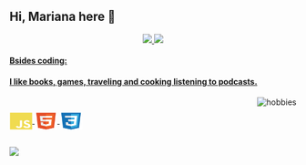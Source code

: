 ## Hi, Mariana here 👋

<div align="center">
  <a href="https://github.com/Marianadlj">
  <img height="150em" src="https://github-readme-stats.vercel.app/api?username=Marianadlj&show_icons=true&theme=gruvbox&include_all_commits=true&count_private=true"/>
  <img height="150em" src="https://github-readme-stats.vercel.app/api/top-langs/?username=Marianadlj&layout=compact&langs_count=7&theme=gruvbox"/>
 </div>
  
#### Bsides coding:   
#### I like books, games, traveling and cooking listening to podcasts.
  
  <img align="right" alt="hobbies" src="https://cdn.discordapp.com/attachments/801795547790180373/898079096758755338/postagem.jpg">
  
  ##
 
  <div style="display: inline_block"><br>
  <img align="center" alt="Js" height="30" width="40" src="https://raw.githubusercontent.com/devicons/devicon/master/icons/javascript/javascript-plain.svg">
  <img align="center" alt="HTML" height="30" width="40" src="https://raw.githubusercontent.com/devicons/devicon/master/icons/html5/html5-original.svg">
  <img align="center" alt="CSS" height="30" width="40" src="https://raw.githubusercontent.com/devicons/devicon/master/icons/css3/css3-original.svg">
</div>
  
  ##
  
  <div> 
  <a href="https://www.linkedin.com/in/marianalimajanu%C3%A1rio/" target="_blank"><img src="https://img.shields.io/badge/-LinkedIn-%230077B5?style=for-the-badge&logo=linkedin&logoColor=white" target="_blank"></a> 
</div> 
